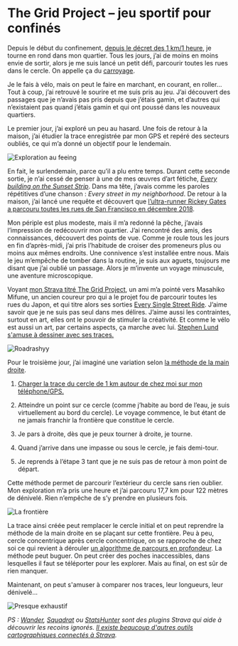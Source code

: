 # The Grid Project &#8211; jeu sportif pour confinés

Depuis le début du confinement, [depuis le décret des 1 km/1 heure](https://tcrouzet.com/2020/03/24/le-confine-peut-donc-faire-du-velo/), je tourne en rond dans mon quartier. Tous les jours, j’ai de moins en moins envie de sortir, alors je me suis lancé un petit défi, parcourir toutes les rues dans le cercle. On appelle ça du [carroyage](https://fr.wikipedia.org/wiki/Carroyage).<span id="more-53967"></span>

Je le fais à vélo, mais on peut le faire en marchant, en courant, en roller… Tout à coup, j’ai retrouvé le sourire et me suis pris au jeu. J’ai découvert des passages que je n’avais pas pris depuis que j’étais gamin, et d’autres qui n’existaient pas quand j’étais gamin et qui ont poussé dans les nouveaux quartiers.

Le premier jour, j’ai exploré un peu au hasard. Une fois de retour à la maison, j’ai étudier la trace enregistrée par mon GPS et repéré des secteurs oubliés, ce qui m’a donné un objectif pour le lendemain.

![Exploration au feeing](https://tcrouzet.comhttps://tcrouzet.com/images_tc/2020/04/grid1.jpg)

En fait, le surlendemain, parce qu’il a plu entre temps. Durant cette seconde sortie, je n’ai cessé de penser à une de mes œuvres d’art fétiche, [*Every building on the Sunset Strip*](https://tcrouzet.com/2017/01/30/street-view-art/). Dans ma tête, j’avais comme les paroles répétitives d’une chanson : *Every street in my neighborhood*. De retour à la maison, j’ai lancé une requête et découvert que [l’ultra-runner Rickey Gates a parcouru toutes les rues de San Francisco en décembre 2018](https://www.podiumrunner.com/culture/every-single-street-getting-to-know-a-city-on-the-run/).

Mon périple est plus modeste, mais il m’a redonné la pêche, j’avais l’impression de redécouvrir mon quartier. J’ai rencontré des amis, des connaissances, découvert des points de vue. Comme je roule tous les jours en fin d’après-midi, j’ai pris l’habitude de croiser des promeneurs plus ou moins aux mêmes endroits. Une connivence s’est installée entre nous. Mais le jeu m’empêche de tomber dans la routine, je suis aux aguets, toujours me disant que j’ai oublié un passage. Alors je m’invente un voyage minuscule, une aventure microscopique.

Voyant [mon Strava titré The Grid Project](https://www.strava.com/activities/3290593805), un ami m’a pointé vers Masahiko Mifune, un ancien coureur pro qui a le projet fou de parcourir toutes les rues du Japon, et qui titre alors ses sorties [Every Single Street Ride](https://www.strava.com/activities/2777520527). J’aime savoir que je ne suis pas seul dans mes délires. J’aime aussi les contraintes, surtout en art, elles ont le pouvoir de stimuler la créativité. Et comme le vélo est aussi un art, par certains aspects, ça marche avec lui. [Stephen Lund s'amuse à dessiner avec ses traces.](https://www.instagram.com/roadrashyyj/)

![Roadrashyy](https://tcrouzet.comhttps://tcrouzet.com/images_tc/2020/04/grid4.png)

Pour le troisième jour, j’ai imaginé une variation selon [la méthode de la main droite](https://fr.wikipedia.org/wiki/R%C3%A9solution_de_labyrinthe).

1. [Charger la trace du cercle de 1 km autour de chez moi sur mon téléphone/GPS.](https://tcrouzet.com/2020/03/24/le-confine-peut-donc-faire-du-velo/)

2. Atteindre un point sur ce cercle (comme j’habite au bord de l’eau, je suis virtuellement au bord du cercle). Le voyage commence, le but étant de ne jamais franchir la frontière que constitue le cercle.

3. Je pars à droite, dès que je peux tourner à droite, je tourne.

4. Quand j’arrive dans une impasse ou sous le cercle, je fais demi-tour.

5. Je reprends à l’étape 3 tant que je ne suis pas de retour à mon point de départ.

Cette méthode permet de parcourir l’extérieur du cercle sans rien oublier. Mon exploration m’a pris une heure et j’ai parcouru 17,7 km pour 122 mètres de dénivelé. Rien n’empêche de s’y prendre en plusieurs fois.

![La frontière](https://tcrouzet.comhttps://tcrouzet.com/images_tc/2020/04/grid2.jpg)

La trace ainsi créée peut remplacer le cercle initial et on peut reprendre la méthode de la main droite en se plaçant sur cette frontière. Peu à peu, cercle concentrique après cercle concentrique, on se rapproche de chez soi ce qui revient à dérouler [un algorithme de parcours en profondeur](https://fr.wikipedia.org/wiki/Algorithme_de_parcours_en_profondeur). La méthode peut buguer. On peut créer des poches inaccessibles, dans lesquelles il faut se téléporter pour les explorer. Mais au final, on est sûr de rien manquer.

Maintenant, on peut s'amuser à comparer nos traces, leur longueurs, leur dénivelé…

![Presque exhaustif](https://tcrouzet.comhttps://tcrouzet.com/images_tc/2020/04/grid3.jpg)

*PS : [Wander](https://wandrer.earth/), [Squadrat](https://squadrats.com/) ou [StatsHunter](https://www.statshunters.com/) sont des plugins Strava qui aide à découvrir les recoins ignorés. [Il existe beaucoup d'autres outils cartographiques connectés à Strava](https://tcrouzet.com/2019/03/29/eloge-du-gps/).*